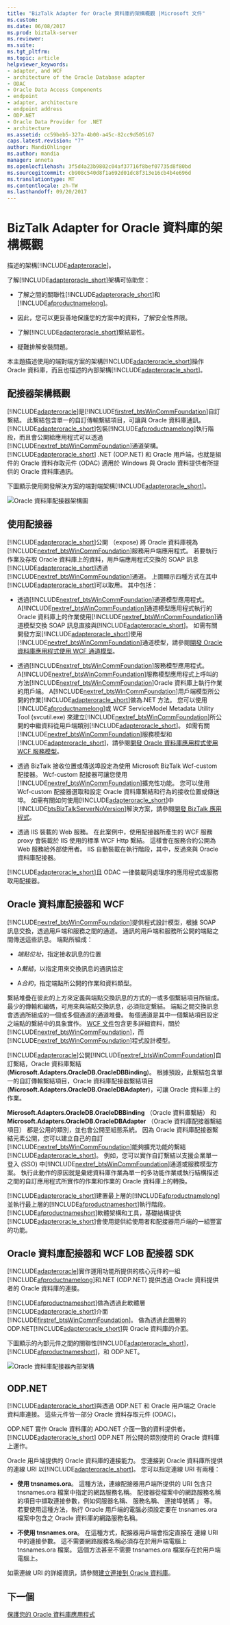 ```yaml
---
title: "BizTalk Adapter for Oracle 資料庫的架構概觀 |Microsoft 文件"
ms.custom: 
ms.date: 06/08/2017
ms.prod: biztalk-server
ms.reviewer: 
ms.suite: 
ms.tgt_pltfrm: 
ms.topic: article
helpviewer_keywords:
- adapter, and WCF
- architecture of the Oracle Database adapter
- ODAC
- Oracle Data Access Components
- endpoint
- adapter, architecture
- endpoint address
- ODP.NET
- Oracle Data Provider for .NET
- architecture
ms.assetid: cc59beb5-327a-4b00-a45c-82cc9d505167
caps.latest.revision: "7"
author: MandiOhlinger
ms.author: mandia
manager: anneta
ms.openlocfilehash: 3f5d4a23b9802c04af37716f8bef07735d8f80bd
ms.sourcegitcommit: cb908c540d8f1a692d01dc8f313e16cb4b4e696d
ms.translationtype: MT
ms.contentlocale: zh-TW
ms.lasthandoff: 09/20/2017
---
```

# <a name="architecture-overview-of-the-biztalk-adapter-for-oracle-database"></a>BizTalk Adapter for Oracle 資料庫的架構概觀
描述的架構[!INCLUDE[adapteroracle](../../includes/adapteroracle-md.md)]。 

了解[!INCLUDE[adapteroracle_short](../../includes/adapteroracle-short-md.md)]架構可協助您：  
  
-   了解之間的關聯性[!INCLUDE[adapteroracle_short](../../includes/adapteroracle-short-md.md)]和[!INCLUDE[afproductnamelong](../../includes/afproductnamelong-md.md)]。  
  
-   因此，您可以更妥善地保護您的方案中的資料，了解安全性界限。  
  
-   了解[!INCLUDE[adapteroracle_short](../../includes/adapteroracle-short-md.md)]繫結屬性。  
  
-   疑難排解安裝問題。  
  
本主題描述使用的端對端方案的架構[!INCLUDE[adapteroracle_short](../../includes/adapteroracle-short-md.md)]操作 Oracle 資料庫，而且也描述的內部架構[!INCLUDE[adapteroracle_short](../../includes/adapteroracle-short-md.md)]。  
 
## <a name="adapter-architecture-overview"></a>配接器架構概觀
[!INCLUDE[adapteroracle](../../includes/adapteroracle-md.md)]是[!INCLUDE[firstref_btsWinCommFoundation](../../includes/firstref-btswincommfoundation-md.md)]自訂繫結。 此繫結包含單一的自訂傳輸繫結項目，可讓與 Oracle 資料庫通訊。 [!INCLUDE[adapteroracle_short](../../includes/adapteroracle-short-md.md)]包裝[!INCLUDE[afproductnamelong](../../includes/afproductnamelong-md.md)]執行階段，而且會公開給應用程式可以透過[!INCLUDE[nextref_btsWinCommFoundation](../../includes/nextref-btswincommfoundation-md.md)]通道架構。 [!INCLUDE[adapteroracle_short](../../includes/adapteroracle-short-md.md)] .NET (ODP.NET) 和 Oracle 用戶端，也就是組件的 Oracle 資料存取元件 (ODAC) 適用於 Windows 與 Oracle 資料提供者所提供的 Oracle 資料庫通訊。  
  
 下圖顯示使用開發解決方案的端對端架構[!INCLUDE[adapteroracle_short](../../includes/adapteroracle-short-md.md)]。  
  
 ![Oracle 資料庫配接器架構圖](../../adapters-and-accelerators/adapter-oracle-database/media/bts-oracledb-architecturec.gif "bts_OracleDB_Architecturec")  
  
## <a name="consuming-the-adapter"></a>使用配接器  
 [!INCLUDE[adapteroracle_short](../../includes/adapteroracle-short-md.md)]公開 （expose) 將 Oracle 資料庫視為[!INCLUDE[nextref_btsWinCommFoundation](../../includes/nextref-btswincommfoundation-md.md)]服務用戶端應用程式。 若要執行作業及存取 Oracle 資料庫上的資料，用戶端應用程式交換的 SOAP 訊息[!INCLUDE[adapteroracle_short](../../includes/adapteroracle-short-md.md)]透過[!INCLUDE[nextref_btsWinCommFoundation](../../includes/nextref-btswincommfoundation-md.md)]通道。 上圖顯示四種方式在其中[!INCLUDE[adapteroracle_short](../../includes/adapteroracle-short-md.md)]可以取用。 其中包括：  
  
-   透過[!INCLUDE[nextref_btsWinCommFoundation](../../includes/nextref-btswincommfoundation-md.md)]通道模型應用程式。 A[!INCLUDE[nextref_btsWinCommFoundation](../../includes/nextref-btswincommfoundation-md.md)]通道模型應用程式執行的 Oracle 資料庫上的作業使用[!INCLUDE[nextref_btsWinCommFoundation](../../includes/nextref-btswincommfoundation-md.md)]通道模型交換 SOAP 訊息直接與[!INCLUDE[adapteroracle_short](../../includes/adapteroracle-short-md.md)]。 如需有關開發方案[!INCLUDE[adapteroracle_short](../../includes/adapteroracle-short-md.md)]使用[!INCLUDE[nextref_btsWinCommFoundation](../../includes/nextref-btswincommfoundation-md.md)]通道模型，請參閱[開發 Oracle 資料庫應用程式使用 WCF 通道模型](../../adapters-and-accelerators/adapter-oracle-database/develop-oracle-database-applications-using-the-wcf-channel-model.md)。  
  
-   透過[!INCLUDE[nextref_btsWinCommFoundation](../../includes/nextref-btswincommfoundation-md.md)]服務模型應用程式。 A[!INCLUDE[nextref_btsWinCommFoundation](../../includes/nextref-btswincommfoundation-md.md)]服務模型應用程式上呼叫的方法[!INCLUDE[nextref_btsWinCommFoundation](../../includes/nextref-btswincommfoundation-md.md)]Oracle 資料庫上執行作業的用戶端。 A[!INCLUDE[nextref_btsWinCommFoundation](../../includes/nextref-btswincommfoundation-md.md)]用戶端模型所公開的作業[!INCLUDE[adapteroracle_short](../../includes/adapteroracle-short-md.md)]做為.NET 方法。 您可以使用[!INCLUDE[afproductnamelong](../../includes/afproductnamelong-md.md)]或 WCF ServiceModel Metadata Utility Tool (svcutil.exe) 來建立[!INCLUDE[nextref_btsWinCommFoundation](../../includes/nextref-btswincommfoundation-md.md)]所公開的中繼資料從用戶端類別[!INCLUDE[adapteroracle_short](../../includes/adapteroracle-short-md.md)]。 如需有關[!INCLUDE[nextref_btsWinCommFoundation](../../includes/nextref-btswincommfoundation-md.md)]服務模型和[!INCLUDE[adapteroracle_short](../../includes/adapteroracle-short-md.md)]，請參閱[開發 Oracle 資料庫應用程式使用 WCF 服務模型](../../adapters-and-accelerators/adapter-oracle-database/develop-oracle-database-applications-using-the-wcf-service-model.md)。  
  
-   透過 BizTalk 接收位置或傳送埠設定為使用 Microsoft BizTalk Wcf-custom 配接器。 Wcf-custom 配接器可讓您使用[!INCLUDE[nextref_btsWinCommFoundation](../../includes/nextref-btswincommfoundation-md.md)]擴充性功能。 您可以使用 Wcf-custom 配接器選取和設定 Oracle 資料庫繫結和行為的接收位置或傳送埠。 如需有關如何使用[!INCLUDE[adapteroracle_short](../../includes/adapteroracle-short-md.md)]中[!INCLUDE[btsBizTalkServerNoVersion](../../includes/btsbiztalkservernoversion-md.md)]解決方案，請參閱[開發 BizTalk 應用程式](../../core/develop-your-biztalk-applications.md)。  
  
-   透過 IIS 裝載的 Web 服務。 在此案例中，使用配接器所產生的 WCF 服務 proxy 會裝載於 IIS 使用的標準 WCF Http 繫結。 這樣會在服務合約公開為 Web 服務給外部使用者。 IIS 自動裝載在執行階段，其中，反過來與 Oracle 資料庫配接器。  
  
 [!INCLUDE[adapteroracle_short](../../includes/adapteroracle-short-md.md)]且 ODAC 一律裝載同處理序的應用程式或服務取用配接器。  
  
## <a name="oracle-database-adapter-and-wcf"></a>Oracle 資料庫配接器和 WCF  
 [!INCLUDE[nextref_btsWinCommFoundation](../../includes/nextref-btswincommfoundation-md.md)]提供程式設計模型，根據 SOAP 訊息交換，透過用戶端和服務之間的通道。 通訊的用戶端和服務所公開的端點之間傳送這些訊息。 端點所組成：  
  
-   *端點位址*，指定接收訊息的位置  
  
-   A*繫結*，以指定用來交換訊息的通訊協定  
  
-   A*合約*，指定端點所公開的作業和資料類型。  
  
 繫結堆疊在彼此的上方來定義與端點交換訊息的方式的一或多個繫結項目所組成。 最少的傳輸和編碼，可用來與端點交換訊息，必須指定繫結。 端點之間交換訊息會透過所組成的一個或多個通道的通道堆疊。 每個通道是其中一個繫結項目設定之端點的繫結中的具象實作。 [WCF 文件](http://go.microsoft.com/fwlink/?LinkID=196850)包含更多詳細資料，關於[!INCLUDE[nextref_btsWinCommFoundation](../../includes/nextref-btswincommfoundation-md.md)]，而[!INCLUDE[nextref_btsWinCommFoundation](../../includes/nextref-btswincommfoundation-md.md)]程式設計模型。  
  
 [!INCLUDE[adapteroracle](../../includes/adapteroracle-md.md)]公開[!INCLUDE[nextref_btsWinCommFoundation](../../includes/nextref-btswincommfoundation-md.md)]自訂繫結，Oracle 資料庫繫結 (**Microsoft.Adapters.OracleDB.OracleDBBinding**)。 根據預設，此繫結包含單一的自訂傳輸繫結項目，Oracle 資料庫配接器繫結項目 (**Microsoft.Adapters.OracleDB.OracleDBAdapter**)，可讓 Oracle 資料庫上的作業。  
  
 **Microsoft.Adapters.OracleDB.OracleDBBinding** （Oracle 資料庫繫結） 和**Microsoft.Adapters.OracleDB.OracleDBAdapter** （Oracle 資料庫配接器繫結項目） 都是公用的類別，並也會公開至組態系統。 因為 Oracle 資料庫配接器繫結元素公開，您可以建立自己的自訂[!INCLUDE[nextref_btsWinCommFoundation](../../includes/nextref-btswincommfoundation-md.md)]能夠擴充功能的繫結[!INCLUDE[adapteroracle_short](../../includes/adapteroracle-short-md.md)]。 例如，您可以實作自訂繫結以支援企業單一登入 (SSO) 中[!INCLUDE[nextref_btsWinCommFoundation](../../includes/nextref-btswincommfoundation-md.md)]通道或服務模型方案。 執行此動作的原因就是彙總資料庫作業為單一的多功能作業或執行結構描述之間的自訂應用程式所實作的作業和作業的 Oracle 資料庫上的轉換。  
  
 [!INCLUDE[adapteroracle_short](../../includes/adapteroracle-short-md.md)]建置最上層的[!INCLUDE[afproductnamelong](../../includes/afproductnamelong-md.md)]並執行最上層的[!INCLUDE[afproductnameshort](../../includes/afproductnameshort-md.md)]執行階段。 [!INCLUDE[afproductnameshort](../../includes/afproductnameshort-md.md)]軟體架構和工具，基礎結構提供[!INCLUDE[adapteroracle_short](../../includes/adapteroracle-short-md.md)]會使用提供給使用者和配接器用戶端的一組豐富的功能。  

## <a name="oracle-database-adapter-and-wcf-lob-adapter-sdk"></a>Oracle 資料庫配接器和 WCF LOB 配接器 SDK
[!INCLUDE[adapteroracle](../../includes/adapteroracle-md.md)]實作運用功能所提供的核心元件的一組[!INCLUDE[afproductnamelong](../../includes/afproductnamelong-md.md)]和.NET (ODP.NET) 提供透過 Oracle 資料提供者的 Oracle 資料庫的連接。  
  
 [!INCLUDE[afproductnameshort](../../includes/afproductnameshort-md.md)]做為透過此軟體層[!INCLUDE[adapteroracle_short](../../includes/adapteroracle-short-md.md)]介面[!INCLUDE[firstref_btsWinCommFoundation](../../includes/firstref-btswincommfoundation-md.md)]。 做為透過此圖層的 ODP.NET[!INCLUDE[adapteroracle_short](../../includes/adapteroracle-short-md.md)]與 Oracle 資料庫的介面。 
 
下圖顯示的內部元件之間的關聯性[!INCLUDE[adapteroracle_short](../../includes/adapteroracle-short-md.md)]， [!INCLUDE[afproductnameshort](../../includes/afproductnameshort-md.md)]，和 ODP.NET。  
  
 ![Oracle 資料庫配接器內部架構](../../adapters-and-accelerators/adapter-oracle-database/media/fa730561-9db7-40d1-bfcd-bc4eb119eea8.gif "fa730561-9db7-40d1-bfcd-bc4eb119eea8")  
 
   
## <a name="odpnet"></a>ODP.NET  
 [!INCLUDE[adapteroracle_short](../../includes/adapteroracle-short-md.md)]與透過 ODP.NET 和 Oracle 用戶端之 Oracle 資料庫連接。 這些元件皆一部分 Oracle 資料存取元件 (ODAC)。  
  
 ODP.NET 實作 Oracle 資料庫的 ADO.NET 介面一致的資料提供者。 [!INCLUDE[adapteroracle_short](../../includes/adapteroracle-short-md.md)] ODP.NET 所公開的類別使用的 Oracle 資料庫上運作。  
  
 Oracle 用戶端提供的 Oracle 資料庫的連接能力。 您連接到 Oracle 資料庫所提供的連線 URI 以[!INCLUDE[adapteroracle_short](../../includes/adapteroracle-short-md.md)]。 您可以指定連線 URI 有兩種：  
  
-   **使用 tnsnames.ora**。 這種方法，連線配接器用戶端所提供的 URI 包含只 tnsnames.ora 檔案中指定的網路服務名稱。 配接器從檔案中的網路服務名稱的項目中擷取連接參數，例如伺服器名稱、 服務名稱、 連接埠號碼 」 等。 若要使用這種方法，執行 Oracle 用戶端的電腦必須設定要在 tnsnames.ora 檔案中包含之 Oracle 資料庫的網路服務名稱。  
  
-   **不使用 tnsnames.ora**。 在這種方式，配接器用戶端會指定直接在 連線 URI 中的連接參數。 這不需要網路服務名稱必須存在於用戶端電腦上 tnsnames.ora 檔案。 這個方法甚至不需要 tnsnames.ora 檔案存在於用戶端電腦上。  
  
 如需連線 URI 的詳細資訊，請參閱[建立連接到 Oracle 資料庫](../../adapters-and-accelerators/adapter-oracle-database/create-a-connection-to-the-oracle-database.md)。
  
## <a name="next"></a>下一個
[保護您的 Oracle 資料庫應用程式](../../adapters-and-accelerators/adapter-oracle-database/secure-your-oracle-database-applications.md)